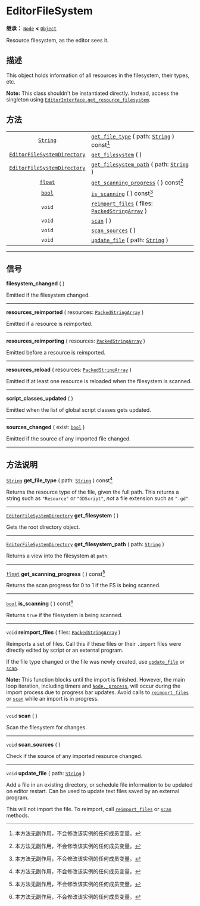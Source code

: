 <!-- ⚠ 请勿编辑本文件 ⚠ -->
<!-- 本文档使用脚本从 WeDot 引擎源码仓库生成。 -->
<!-- 生成脚本：https://github.com/WeDot-Engine/WeDot/tree/4.3/doc/tools/make_md.py； -->
<!-- 原文件：https://github.com/WeDot-Engine/WeDot/tree/4.3/doc/classes/EditorFileSystem.xml。 -->

<div id="_class_editorfilesystem"></div>

# EditorFileSystem

**继承：** [`Node`](class_node.md) **<** [`Object`](class_object.md)

Resource filesystem, as the editor sees it.

## 描述

This object holds information of all resources in the filesystem, their types, etc.

 **Note:** This class shouldn't be instantiated directly. Instead, access the singleton using [`EditorInterface.get_resource_filesystem`](class_editorinterface.md#class_editorinterface_method_get_resource_filesystem).

## 方法

|||
|:-:|:--|
| [`String`](class_string.md)                                       | [`get_file_type`](class_editorfilesystem.md#class_editorfilesystem_method_get_file_type) ( path: [`String`](class_string.md) ) const[^const]            |
| [`EditorFileSystemDirectory`](class_editorfilesystemdirectory.md) | [`get_filesystem`](class_editorfilesystem.md#class_editorfilesystem_method_get_filesystem) ( )                                                          |
| [`EditorFileSystemDirectory`](class_editorfilesystemdirectory.md) | [`get_filesystem_path`](class_editorfilesystem.md#class_editorfilesystem_method_get_filesystem_path) ( path: [`String`](class_string.md) )              |
| [`float`](class_float.md)                                         | [`get_scanning_progress`](class_editorfilesystem.md#class_editorfilesystem_method_get_scanning_progress) ( ) const[^const]                              |
| [`bool`](class_bool.md)                                           | [`is_scanning`](class_editorfilesystem.md#class_editorfilesystem_method_is_scanning) ( ) const[^const]                                                  |
| `void`                                                            | [`reimport_files`](class_editorfilesystem.md#class_editorfilesystem_method_reimport_files) ( files: [`PackedStringArray`](class_packedstringarray.md) ) |
| `void`                                                            | [`scan`](class_editorfilesystem.md#class_editorfilesystem_method_scan) ( )                                                                              |
| `void`                                                            | [`scan_sources`](class_editorfilesystem.md#class_editorfilesystem_method_scan_sources) ( )                                                              |
| `void`                                                            | [`update_file`](class_editorfilesystem.md#class_editorfilesystem_method_update_file) ( path: [`String`](class_string.md) )                              |

<!-- rst-class:: classref-section-separator -->

---

## 信号

<div id="_class_class_editorfilesystem_signal_filesystem_changed"></div>

**filesystem_changed** ( ) <div id="class_editorfilesystem_signal_filesystem_changed"></div>

Emitted if the filesystem changed.

<!-- rst-class:: classref-item-separator -->

---

<div id="_class_class_editorfilesystem_signal_resources_reimported"></div>

**resources_reimported** ( resources: [`PackedStringArray`](class_packedstringarray.md) ) <div id="class_editorfilesystem_signal_resources_reimported"></div>

Emitted if a resource is reimported.

<!-- rst-class:: classref-item-separator -->

---

<div id="_class_class_editorfilesystem_signal_resources_reimporting"></div>

**resources_reimporting** ( resources: [`PackedStringArray`](class_packedstringarray.md) ) <div id="class_editorfilesystem_signal_resources_reimporting"></div>

Emitted before a resource is reimported.

<!-- rst-class:: classref-item-separator -->

---

<div id="_class_class_editorfilesystem_signal_resources_reload"></div>

**resources_reload** ( resources: [`PackedStringArray`](class_packedstringarray.md) ) <div id="class_editorfilesystem_signal_resources_reload"></div>

Emitted if at least one resource is reloaded when the filesystem is scanned.

<!-- rst-class:: classref-item-separator -->

---

<div id="_class_class_editorfilesystem_signal_script_classes_updated"></div>

**script_classes_updated** ( ) <div id="class_editorfilesystem_signal_script_classes_updated"></div>

Emitted when the list of global script classes gets updated.

<!-- rst-class:: classref-item-separator -->

---

<div id="_class_class_editorfilesystem_signal_sources_changed"></div>

**sources_changed** ( exist: [`bool`](class_bool.md) ) <div id="class_editorfilesystem_signal_sources_changed"></div>

Emitted if the source of any imported file changed.

<!-- rst-class:: classref-section-separator -->

---

## 方法说明

<div id="_class_editorfilesystem_method_get_file_type"></div>

[`String`](class_string.md) **get_file_type** ( path: [`String`](class_string.md) ) const[^const]<div id="class_editorfilesystem_method_get_file_type"></div>

Returns the resource type of the file, given the full path. This returns a string such as `"Resource"` or `"GDScript"`, *not* a file extension such as `".gd"`.

<!-- rst-class:: classref-item-separator -->

---

<div id="_class_editorfilesystem_method_get_filesystem"></div>

[`EditorFileSystemDirectory`](class_editorfilesystemdirectory.md) **get_filesystem** ( )<div id="class_editorfilesystem_method_get_filesystem"></div>

Gets the root directory object.

<!-- rst-class:: classref-item-separator -->

---

<div id="_class_editorfilesystem_method_get_filesystem_path"></div>

[`EditorFileSystemDirectory`](class_editorfilesystemdirectory.md) **get_filesystem_path** ( path: [`String`](class_string.md) )<div id="class_editorfilesystem_method_get_filesystem_path"></div>

Returns a view into the filesystem at `path`.

<!-- rst-class:: classref-item-separator -->

---

<div id="_class_editorfilesystem_method_get_scanning_progress"></div>

[`float`](class_float.md) **get_scanning_progress** ( ) const[^const]<div id="class_editorfilesystem_method_get_scanning_progress"></div>

Returns the scan progress for 0 to 1 if the FS is being scanned.

<!-- rst-class:: classref-item-separator -->

---

<div id="_class_editorfilesystem_method_is_scanning"></div>

[`bool`](class_bool.md) **is_scanning** ( ) const[^const]<div id="class_editorfilesystem_method_is_scanning"></div>

Returns `true` if the filesystem is being scanned.

<!-- rst-class:: classref-item-separator -->

---

<div id="_class_editorfilesystem_method_reimport_files"></div>

`void` **reimport_files** ( files: [`PackedStringArray`](class_packedstringarray.md) )<div id="class_editorfilesystem_method_reimport_files"></div>

Reimports a set of files. Call this if these files or their `.import` files were directly edited by script or an external program.

If the file type changed or the file was newly created, use [`update_file`](class_editorfilesystem.md#class_editorfilesystem_method_update_file) or [`scan`](class_editorfilesystem.md#class_editorfilesystem_method_scan).

 **Note:** This function blocks until the import is finished. However, the main loop iteration, including timers and [`Node._process`](class_node.md#class_node_private_method__process), will occur during the import process due to progress bar updates. Avoid calls to [`reimport_files`](class_editorfilesystem.md#class_editorfilesystem_method_reimport_files) or [`scan`](class_editorfilesystem.md#class_editorfilesystem_method_scan) while an import is in progress.

<!-- rst-class:: classref-item-separator -->

---

<div id="_class_editorfilesystem_method_scan"></div>

`void` **scan** ( )<div id="class_editorfilesystem_method_scan"></div>

Scan the filesystem for changes.

<!-- rst-class:: classref-item-separator -->

---

<div id="_class_editorfilesystem_method_scan_sources"></div>

`void` **scan_sources** ( )<div id="class_editorfilesystem_method_scan_sources"></div>

Check if the source of any imported resource changed.

<!-- rst-class:: classref-item-separator -->

---

<div id="_class_editorfilesystem_method_update_file"></div>

`void` **update_file** ( path: [`String`](class_string.md) )<div id="class_editorfilesystem_method_update_file"></div>

Add a file in an existing directory, or schedule file information to be updated on editor restart. Can be used to update text files saved by an external program.

This will not import the file. To reimport, call [`reimport_files`](class_editorfilesystem.md#class_editorfilesystem_method_reimport_files) or [`scan`](class_editorfilesystem.md#class_editorfilesystem_method_scan) methods.

[^virtual]: 本方法通常需要用户覆盖才能生效。
[^const]: 本方法无副作用，不会修改该实例的任何成员变量。
[^vararg]: 本方法除了能接受在此处描述的参数外，还能够继续接受任意数量的参数。
[^constructor]: 本方法用于构造某个类型。
[^static]: 调用本方法无需实例，可直接使用类名进行调用。
[^operator]: 本方法描述的是使用本类型作为左操作数的有效运算符。
[^bitfield]: 这个值是由下列位标志构成位掩码的整数。
[^void]: 无返回值。
